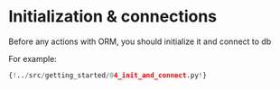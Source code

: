 # Initialization & connections

Before any actions with ORM, you should initialize it and connect to db

For example:

```python
{!../src/getting_started/04_init_and_connect.py!}
```
